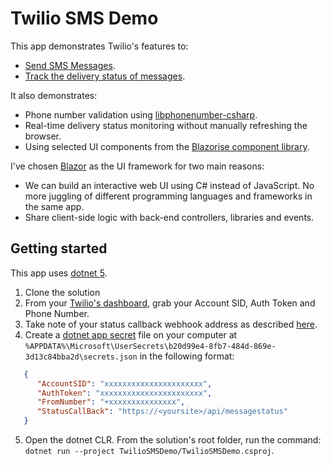 # Twilio SMS Demo

This app demonstrates Twilio's features to:
- [Send SMS Messages](https://www.twilio.com/docs/sms/tutorials/).
- [Track the delivery status of messages](https://www.twilio.com/docs/sms/tutorials/how-to-confirm-delivery).

It also demonstrates:
- Phone number validation using [libphonenumber-csharp](https://github.com/twcclegg/libphonenumber-csharp).
- Real-time delivery status monitoring without manually refreshing the browser.
- Using selected UI components from the [Blazorise component library](https://github.com/Megabit/Blazorise).

I've chosen [Blazor](https://dotnet.microsoft.com/apps/aspnet/web-apps/blazor) as the UI framework for two main reasons:
- We can build an interactive web UI using C# instead of JavaScript. No more juggling of different programming languages and frameworks in the same app.
- Share client-side logic with back-end controllers, libraries and events.

## Getting started

This app uses [dotnet 5](https://dotnet.microsoft.com/download/dotnet/5.0).

1. Clone the solution
2. From your [Twilio's dashboard](https://console.twilio.com/), grab your Account SID, Auth Token and Phone Number.
3. Take note of your status callback webhook address as described [here](https://www.twilio.com/docs/sms/tutorials/.confirm-delivery-csharp-aspnet-mvc#receive-status-events-in-your-web-application).
4. Create a [dotnet app secret](https://docs.microsoft.com/en-us/aspnet/core/security/app-secrets) file on your computer at `%APPDATA%\Microsoft\UserSecrets\b20d99e4-8fb7-484d-869e-3d13c84bba2d\secrets.json` in the following format:
```json
   {
      "AccountSID": "xxxxxxxxxxxxxxxxxxxxxx",
      "AuthToken": "xxxxxxxxxxxxxxxxxxxxxxx",
      "FromNumber": "+xxxxxxxxxxxxxxx",
      "StatusCallBack": "https://<yoursite>/api/messagestatus"
   }
```
5. Open the dotnet CLR. From the solution's root folder, run the command: `dotnet run --project TwilioSMSDemo/TwilioSMSDemo.csproj`.

